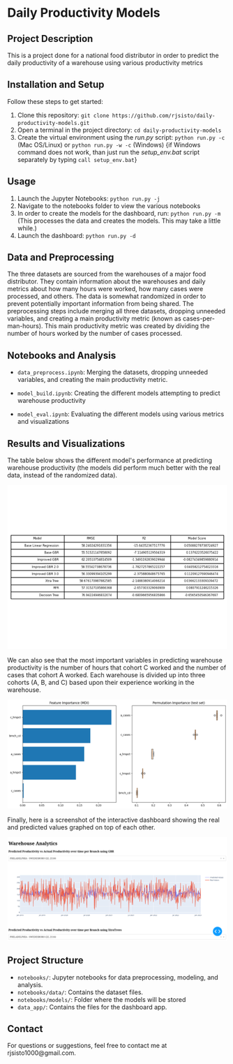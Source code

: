 # Daily Productivity Models

## Project Description

This is a project done for a national food distributor in order to predict the daily productivity of a warehouse using various productivity metrics

## Installation and Setup

Follow these steps to get started:

1.  Clone this repository: `git clone https://github.com/rjsisto/daily-productivity-models.git`
2.  Open a terminal in the project directory: `cd daily-productivity-models`
3.  Create the virtual environment using the *run.py* script: `python run.py -c` (Mac OS/Linux) or `python run.py -w -c` (Windows) {if Windows command does not work, than just run the *setup_env.bat* script separately by typing `call setup_env.bat`}

## Usage

1.  Launch the Jupyter Notebooks: `python run.py -j`
2.  Navigate to the notebooks folder to view the various notebooks
3.  In order to create the models for the dashboard, run: `python run.py -m` (This processes the data and creates the models. This may take a little while.)
4.  Launch the dashboard: `python run.py -d`

## Data and Preprocessing

The three datasets are sourced from the warehouses of a major food distributor. They contain information about the warehouses and daily metrics about how many hours were worked, how many cases were processed, and others. The data is somewhat randomized in order to prevent potentially important information from being shared. The preprocessing steps include merging all three datasets, dropping unneeded variables, and creating a main productivity metric (known as cases-per-man-hours). This main productivity metric was created by dividing the number of hours worked by the number of cases processed.

## Notebooks and Analysis

-   `data_preprocess.ipynb`: Merging the datasets, dropping unneeded variables, and creating the main productivity metric.

-   `model_build.ipynb`: Creating the different models attempting to predict warehouse productivity

-   `model_eval.ipynb`: Evaluating the different models using various metrics and visualizations

## Results and Visualizations

The table below shows the different model's performance at predicting warehouse productivity (the models did perform much better with the real data, instead of the randomized data).

![Model Metrics](notebooks/images/model_metrics.png)

We can also see that the most important variables in predicting warehouse productivity is the number of hours that cohort C worked and the number of cases that cohort A worked. Each warehouse is divided up into three cohorts (A, B, and C) based upon their experience working in the warehouse.

![Variable Importance](notebooks/images/gbr_feature_importance.png)

Finally, here is a screenshot of the interactive dashboard showing the real and predicted values graphed on top of each other.

![Dashboard Screenshot](notebooks/images/dashboard.png)

## Project Structure

-   `notebooks/`: Jupyter notebooks for data preprocessing, modeling, and analysis.
-   `notebooks/data/`: Contains the dataset files.
-   `notebooks/models/`: Folder where the models will be stored
-   `data_app/`: Contains the files for the dashboard app.

## Contact

For questions or suggestions, feel free to contact me at rjsisto1000\@gmail.com.